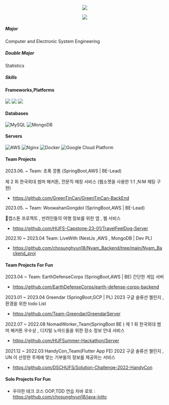 
<div align=center>

<a href="https://chosunghyun18.tistory.com/"><img src="https://img.shields.io/badge/My tech blog-A9BCF5?style=flat-square&logo=GitHub Sponsors&logoColor=white&link=https://chosunghyun18.tistory.com/"/>
</a> 
 
 <a href="https://hits.seeyoufarm.com"><img src="https://hits.seeyoufarm.com/api/count/incr/badge.svg?url=https%3A%2F%2Fgithub.com%2Fchosunghyun18&count_bg=%2379C83D&title_bg=%23555555&icon=&icon_color=%23E7E7E7&title=hits&edge_flat=false"/>
</a>
 
</div>


##### Major
Computer and Electronic System Engineering

##### Double Major
Statistics

##### Skills
#### Frameworks,Platforms
<p>
   <img src="https://img.shields.io/badge/Spring-6DB33F?style=for-the-badge&logo=Spring&logoColor=white"/>
   <img src="https://img.shields.io/badge/Spring Boot-6DB33F.svg?&style=for-the-badge&logo=Spring Boot&logoColor=white"/>
   <img src="https://img.shields.io/badge/nestjs-%23E0234E.svg?style=for-the-badge&logo=nestjs&logoColor=white"/>
   
</p>

#### Databases
![MySQL](https://img.shields.io/badge/mysql-4479A1?style=for-the-badge&logo=mysql&logoColor=white)
![MongoDB](https://img.shields.io/badge/MongoDB-%234ea94b.svg?style=for-the-badge&logo=mongodb&logoColor=white)


#### Servers
![AWS](https://img.shields.io/badge/AWS-%23FF9900.svg?style=for-the-badge&logo=amazon-aws&logoColor=white)
![Nginx](https://img.shields.io/badge/nginx-%23009639.svg?style=for-the-badge&logo=nginx&logoColor=white)
![Docker](https://img.shields.io/badge/docker-%230db7ed.svg?style=for-the-badge&logo=docker&logoColor=white)
![Google Cloud Platform](https://img.shields.io/badge/GCP-%234285F4.svg?style=for-the-badge&logo=google-cloud&logoColor=white)

#### Team Projects
2023.06. ~ Team: 초록 깡통 (SpringBoot,AWS | BE-Lead)

제 2 회 한국외대 썸머 해커톤, 전문직 매칭 서비스 (웹소켓을 사용한 1:1 ,N:M 채팅 구현)

- https://github.com/GreenTinCan/GreenTinCan-BackEnd
  
2023.05. ~ Team: WoowahanGongdol (SpringBoot,AWS | BE-Lead)

캡스톤 프로젝트 , 반려인들의 여행 정보를 위한 앱 , 웹 서비스 

- https://github.com/HUFS-Capstone-23-01/TravelFeelDog-Server

2022.10 ~ 2023.04 Team: LiveWith (NestJs ,AWS , MongoDB | Dev PL) 
- https://github.com/chosunghyun18/Nyam_Backend/tree/main/Nyam_Backend_proj

#### Team Projects For Fun

2023.04 ~ Team: EarthDefenseCorps (SpringBoot,AWS | BE)
간단한 게임 서버
- https://github.com/EarthDefenseCorps/earth-defense-corps-backend
 
2023.01 ~ 2023.04 Greendar (SpringBoot,GCP | PL)
2023 구글 솔류션 첼린지 , 환경을 위한 todo List
- https://github.com/Team-Greendar/GreendarServer

2022.07 ~ 2022.08 NomadWorker_Team(SpringBoot BE ) 
제 1 회 한국외대 썸머 해커톤 우수상 , 디지털 노마드들을 위한 장소 정보 안내 서비스
- https://github.com/HUFSummer-Hackathon/Server

2021.12 ~ 2022.03 HandyCon_Team(Flutter App FE) 
2022 구글 솔류션 첼린지 , UN 이 선정한 주제에 맞는 기부들의 정보를 제공하는 서비스
- https://github.com/DSCHUFS/Solution-Challenge-2022-HandyCon

#### Solo Projects For Fun
- 우아한 테크 코스 OOP,TDD 연습
자바 로또 : https://github.com/chosunghyun18/java-lotto
